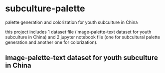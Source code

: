 # subculture-palette
palette generation and colorization for youth subculture in China

this project includes 1 dataset file (image-palette-text dataset for youth subculture in China) and 2 jupyter notebook file (one for subcultural palette generation and another one for colorization).


## image-palette-text dataset for youth subculture in China

